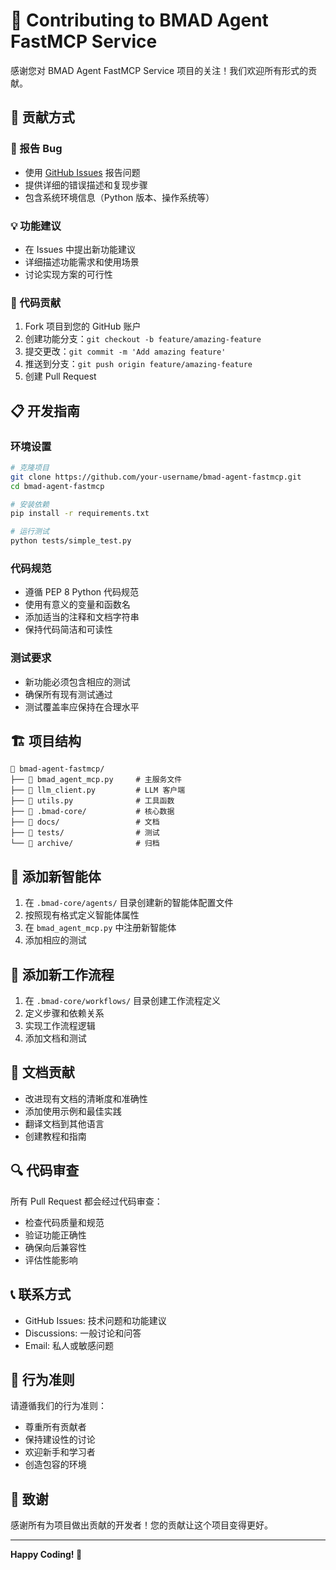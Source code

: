 # 🤝 Contributing to BMAD Agent FastMCP Service

感谢您对 BMAD Agent FastMCP Service 项目的关注！我们欢迎所有形式的贡献。

## 🎯 贡献方式

### 🐛 报告 Bug
- 使用 [GitHub Issues](https://github.com/your-username/bmad-agent-fastmcp/issues) 报告问题
- 提供详细的错误描述和复现步骤
- 包含系统环境信息（Python 版本、操作系统等）

### 💡 功能建议
- 在 Issues 中提出新功能建议
- 详细描述功能需求和使用场景
- 讨论实现方案的可行性

### 🔧 代码贡献
1. Fork 项目到您的 GitHub 账户
2. 创建功能分支：`git checkout -b feature/amazing-feature`
3. 提交更改：`git commit -m 'Add amazing feature'`
4. 推送到分支：`git push origin feature/amazing-feature`
5. 创建 Pull Request

## 📋 开发指南

### 环境设置
```bash
# 克隆项目
git clone https://github.com/your-username/bmad-agent-fastmcp.git
cd bmad-agent-fastmcp

# 安装依赖
pip install -r requirements.txt

# 运行测试
python tests/simple_test.py
```

### 代码规范
- 遵循 PEP 8 Python 代码规范
- 使用有意义的变量和函数名
- 添加适当的注释和文档字符串
- 保持代码简洁和可读性

### 测试要求
- 新功能必须包含相应的测试
- 确保所有现有测试通过
- 测试覆盖率应保持在合理水平

## 🏗️ 项目结构

```
📂 bmad-agent-fastmcp/
├── 📄 bmad_agent_mcp.py     # 主服务文件
├── 📄 llm_client.py         # LLM 客户端
├── 📄 utils.py              # 工具函数
├── 📁 .bmad-core/           # 核心数据
├── 📁 docs/                 # 文档
├── 📁 tests/                # 测试
└── 📁 archive/              # 归档
```

## 🎨 添加新智能体

1. 在 `.bmad-core/agents/` 目录创建新的智能体配置文件
2. 按照现有格式定义智能体属性
3. 在 `bmad_agent_mcp.py` 中注册新智能体
4. 添加相应的测试

## 🔄 添加新工作流程

1. 在 `.bmad-core/workflows/` 目录创建工作流程定义
2. 定义步骤和依赖关系
3. 实现工作流程逻辑
4. 添加文档和测试

## 📝 文档贡献

- 改进现有文档的清晰度和准确性
- 添加使用示例和最佳实践
- 翻译文档到其他语言
- 创建教程和指南

## 🔍 代码审查

所有 Pull Request 都会经过代码审查：
- 检查代码质量和规范
- 验证功能正确性
- 确保向后兼容性
- 评估性能影响

## 📞 联系方式

- GitHub Issues: 技术问题和功能建议
- Discussions: 一般讨论和问答
- Email: 私人或敏感问题

## 📜 行为准则

请遵循我们的行为准则：
- 尊重所有贡献者
- 保持建设性的讨论
- 欢迎新手和学习者
- 创造包容的环境

## 🎉 致谢

感谢所有为项目做出贡献的开发者！您的贡献让这个项目变得更好。

---

**Happy Coding! 🚀**